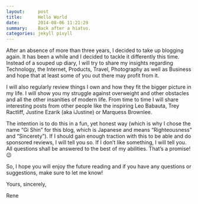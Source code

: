```yaml
---
layout:     post
title:      Hello World
date:       2014-08-06 11:21:29
summary:    Back after a hiatus.
categories: jekyll pixyll 
---
```


After an absence of more than three years, I decided to take up blogging again. It has been a while and I decided to tackle it differently this time. Instead of a souped up diary, I will try to share my insights regarding Technology, the Internet, Products, Travel, Photography as well as Business and hope that at least some of you out there may profit from it.

I will also regularly review things I own and how they fit the bigger picture in my life. I will show you my struggle against overweight and other obstacles and all the other insanities of modern life. From time to time I will share interesting posts from other people like the inspiring Leo Babauta, Trey Ractliff, Justine Ezarik (aka iJustine) or Marquess Brownlee.

The intention is to do this in a fun, yet honest way (which is why I chose the name “Gi Shin” for this blog, which is Japanese and means “Righteousness” and “Sincerety”). If I should gain enough traction with this to be able and do sponsored reviews, I will tell you so. If I don’t like something, I will tell you. All questions shall be answered to the best of my abilities. That’s a promise! 😉

So, I hope you will enjoy the future reading and if you have any questions or suggestions, make sure to let me know!

Yours, sincerely,

Rene

